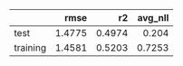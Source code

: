 |          |   rmse |     r2 |   avg_nll |
|:---------|-------:|-------:|----------:|
| test     | 1.4775 | 0.4974 |    0.204  |
| training | 1.4581 | 0.5203 |    0.7253 |